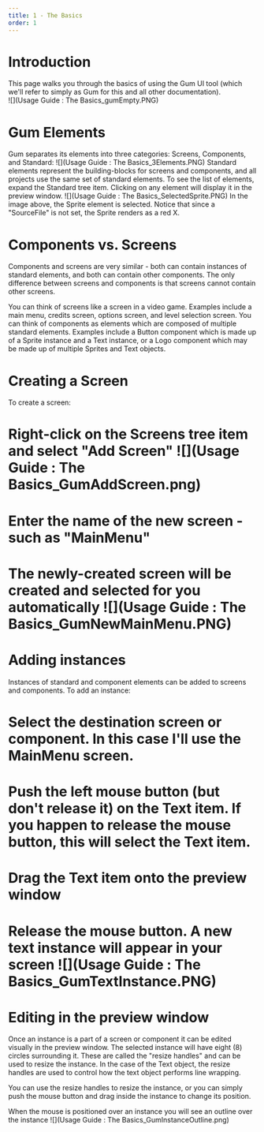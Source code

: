 ```yaml
---
title: 1 - The Basics
order: 1
---
```


# Introduction

This page walks you through the basics of using the Gum UI tool (which we'll refer to simply as Gum for this and all other documentation).  
![](Usage Guide : The Basics_gumEmpty.PNG)

# Gum Elements

Gum separates its elements into three categories: Screens, Components, and Standard:
![](Usage Guide : The Basics_3Elements.PNG)
Standard elements represent the building-blocks for screens and components, and all projects use the same set of standard elements.  To see the list of elements, expand the Standard tree item.  Clicking on any element will display it in the preview window.
![](Usage Guide : The Basics_SelectedSprite.PNG)
In the image above, the Sprite element is selected.  Notice that since a "SourceFile" is not set, the Sprite renders as a red X.

# Components vs. Screens

Components and screens are very similar - both can contain instances of standard elements, and both can contain other components.  The only difference between screens and components is that screens cannot contain other screens.

You can think of screens like a screen in a video game.  Examples include a main menu, credits screen, options screen, and level selection screen.  You can think of components as elements which are composed of multiple standard elements.  Examples include a Button component which is made up of a Sprite instance and a Text instance, or a Logo component which may be made up of multiple Sprites and Text objects.

# Creating a Screen

To create a screen:
# Right-click on the Screens tree item and select "Add Screen" ![](Usage Guide : The Basics_GumAddScreen.png)
# Enter the name of the new screen - such as "MainMenu"
# The newly-created screen will be created and selected for you automatically ![](Usage Guide : The Basics_GumNewMainMenu.PNG)

# Adding instances

Instances of standard and component elements can be added to screens and components.  To add an instance:
# Select the destination screen or component.  In this case I'll use the MainMenu screen.
# Push the left mouse button (but don't release it) on the Text item.  If you happen to release the mouse button, this will select the Text item.
# Drag the Text item onto the preview window
# Release the mouse button.  A new text instance will appear in your screen ![](Usage Guide : The Basics_GumTextInstance.PNG)

# Editing in the preview window

Once an instance is a part of a screen or component it can be edited visually in the preview window.  The selected instance will have eight (8) circles surrounding it.  These are called the "resize handles" and can be used to resize the instance.  In the case of the Text object, the resize handles are used to control how the text object performs line wrapping.

You can use the resize handles to resize the instance, or you can simply push the mouse button and drag inside the instance to change its position.

When the mouse is positioned over an instance you will see an outline over the instance ![](Usage Guide : The Basics_GumInstanceOutline.png)